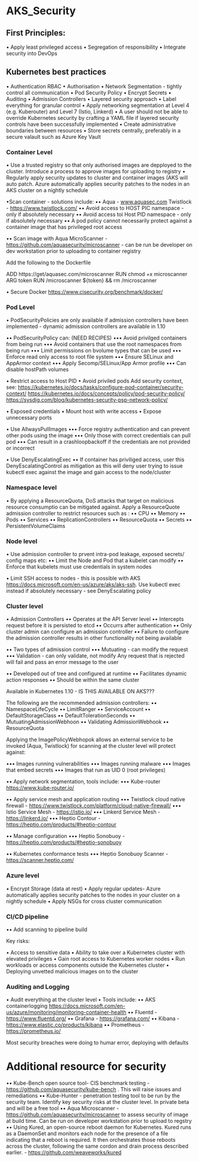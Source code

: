 # AKS_Security


## First Principles:

• Apply least privileged access
• Segregation of responsibility
• Integrate security into DevOps


## Kubernetes best practices

• Authentication RBAC
• Authorisation
• Network Segmentation - tightly control all communication
• Pod Security Policy
• Encrypt Secrets
• Auditing
• Admission Controllers
• Layered security approach
• Label everything for granular control
• Apply networking segmentation at Level 4 (e.g. Kuberouter) and Level 7 (Istio, Linkerd)
• A user should not be able to override Kubernetes security by crafting a YAML file if layered security controls have been successfully implemented
• Create administrative boundaries between resources
• Store secrets centrally, preferably in a secure valault such as Azure Key Vault

### Container Level 

• Use a trusted registry so that only authorised images are depployed to the cluster. Introduce a process to approve images for uploading to registry
• Regularly apply security updates to cluster and container images (AKS will auto patch. Azure automatically applies security patches to the nodes in an AKS cluster on a nightly schedule

•Scan container - solutions include:
•• Aqua - www.aquasec.com Twistlock - https://www.twistlock.com/
•• Avoid access to HOST PIC namespace - only if absolutely necessary
•• Avoid access toi Host PID namespace - only if absolutely necessary
•• A pod policy cannot necessarily protect against a container image that has privileged root access

•• Scan image with Aqua MicroScanner - https://github.com/aquasecurity/microscanner - can be run be developer on dev workstation prior to uploading to container registry

Add the following to the Dockerfile

ADD https://get/aquasec.com/microscanner
RUN chmod +x microscanner
ARG token
RUN /microscanner ${token} && rm /microscanner

• Secure Docker https://www.cisecurity.org/benchmark/docker/

### Pod Level

• PodSecurityPolicies are only available if admission controllers have been implemented - dynamic admission controllers are available in 1.10

•• PodSecurityPolicy can: (NEED RECIPES)
••• Avoid privilged containers from being run
••• Avoid containers that use the root namespaces from being run
••• Limit permissions on bvolume types that can be used
••• Enforce read only access to root file system
••• Ensure SELinux and AppArmor context
••• Apply Secomp/SELinux/App Armor profile
••• Can disable hostPath volumes

• Restrict access to Host PID
• Avoid priviled pods
Add security context, see:
https://kubernetes.io/docs/tasks/configure-pod-container/security-context/
https://kubernetes.io/docs/concepts/policy/pod-security-policy/
https://sysdig.com/blog/kubernetes-security-psp-network-policy/

• Exposed credentials
• Mount host with write access
• Expose unnecessary ports

• Use AllwaysPullImages
••• Force registry authentication and can prevent other pods using the image
••• Only those with correct credentials can pull pod
••• Can result in a crashloopbackoff if the credentials are not provided or incorrect

• Use DenyEscalatingExec
•• If container has priviliged access, user this DenyEscalatingControl as mitigation as this will deny user trying to issue kubectl exec against the image and gain access to the node/cluster

### Namespace level

• By applying a ResourceQuota, DoS attacks that target on malicious resource consumptio can be mitigated against. Apply a ResourceQuote admission controller to restrict resources such as :
•• CPU
•• Memory
•• Pods
•• Services
•• ReplicationControllers
•• ResourceQuota
•• Secrets
•• PersistentVolumeClaims

### Node level

• Use admission controller to prvent intra-pod leakage, exposed secrets/ config maps etc:
•• Limit the Node and Pod that a kubelet can modify
•• Enforce that kubelets must use credentials in system nodes

• Limit SSH access to nodes - this is possible with AKS https://docs.microsoft.com/en-us/azure/aks/aks-ssh. Use kubectl exec instead if absolutely necessary - see DenyEscalating policy

### Cluster level

• Admission Controllers
•• Operates at the API Server level
•• Intercepts request before it is persisted to etcd
•• Occurrs after authentication
•• Only cluster admin can configure an admission controller
•• Failure to configure the admission controller results in other functionality not being available

•• Two types of admission control
••• Mutuating - can modify the request
••• Validation - can only validate, not modify
Any request that is rejected will fail and pass an error message to the user

•• Developed out of tree and configured at runtime
•• Facilitates dynamic action responses
•• Should be within the same cluster

Available in Kubernetes 1.10 - IS THIS AVAILABLE ON AKS???

The following are the recommended admission controllers:
•• NamespaceLifeCycle
•• LimitRanger
•• ServiceAccount
•• DefaultStorageClass
•• DefaultTolerationSeconds
•• MutuatingAdmissionWebhoon
•• Validating AdmissionWebhook
•• ResourceQuota

Applying the ImagePolicyWebhopok allows an external service to be invoked (Aqua, Twistlock) for scanning at the cluster level will protect against:

••• Images running vulnerabilities
••• Images running malware
••• Images that embed secrets
••• Images that run as UID 0 (root privileges)

•• Apply network segmentation, tools include:
••• Kube-router https://www.kube-router.io/

•• Apply service mesh and application routing
••• Twistlock cloud native firewall - https://www.twistlock.com/platform/cloud-native-firewall/
••• Istio Service Mesh - https://istio.io/
••• Linkerd Service Mesh - https://linkerd.io/
••• Heptio Contour - https://heptio.com/products/#heptio-contour

•• Manage configuration
••• Heptio Sonobuoy - https://heptio.com/products/#heptio-sonobuoy

•• Kubernetes conformance tests
••• Heptio Sonobuoy Scanner - https://scanner.heptio.com/


### Azure level

• Encrypt Storage (data at rest)
• Apply regular updates- Azure automatically applies security patches to the nodes in your cluster on a nightly schedule
• Apply NSGs for cross cluster communication

### CI/CD pipeline

•• Add scanning to pipeline build

Key risks:

• Access to sensitive data
• Ability to take over a Kubernetes cluster with elevated privileges
• Gain root access to Kubernetes worker nodes
• Run workloads or access components outside the Kubernetes cluster
• Deploying unvetted malicious images on to the cluster

### Auditing and Logging

• Audit everything at the cluster level
• Tools include:
•• AKS containerlogging https://docs.microsoft.com/en-us/azure/monitoring/monitoring-container-health
•• Fluentd - https://www.fluentd.org/
•• Grafana - https://grafana.com/
•• Kibana - https://www.elastic.co/products/kibana
•• Prometheus - https://prometheus.io/


Most security breaches were doing to humar error, deploying with defaults


# Additional resource for security
•• Kube-Bench open source tool- CIS benchmark testing - https://github.com/aquasecurity/kube-bench . This will raise issues and remediations
•• Kube-Hunter - penetration testing tool to be run by the security team. Identify key security risks at the cluster level. In private beta and will be a free tool
•• Aqua Microscanner - https://github.com/aquasecurity/microscanner to assess security of image at build time. Can be run on developer workstation prior to upload to regstry
•• Using Kured, an open-source reboot daemon for Kubernetes. Kured runs as a DaemonSet and monitors each node for the presence of a file indicating that a reboot is required. It then orchestrates those reboots across the cluster, following the same cordon and drain process described earlier. - https://github.com/weaveworks/kured




